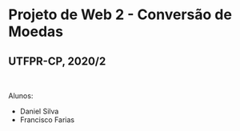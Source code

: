<h1> Projeto de Web 2 - Conversão de Moedas </h1> 

<h2> UTFPR-CP, 2020/2 </h2>

<br>

Alunos: 
* Daniel Silva
* Francisco Farias